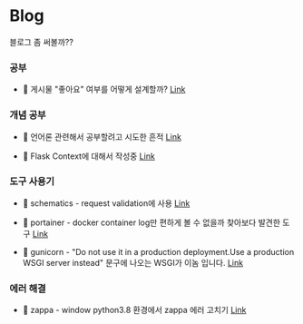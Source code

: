 # Blog
블로그 좀 써볼까??

### 공부
- 🤔 게시물 "좋아요" 여부를 어떻게 설계할까?
[Link](https://velog.io/@heunyam/API-%EC%84%A4%EA%B3%84-%EA%B2%8C%EC%8B%9C%EB%AC%BC%EC%97%90-%EB%8C%80%ED%95%9C-%EC%A2%8B%EC%95%84%EC%9A%94-%EC%97%AC%EB%B6%80)

### 개념 공부
- 💬 언어론 관련해서 공부할려고 시도한 흔적 
[Link](https://velog.io/@heunyam/%EC%96%B8%EC%96%B4%EB%A1%A0-%EA%B4%80%EB%A0%A8-%EA%B3%B5%EB%B6%80)

- 💬 Flask Context에 대해서 작성중
[Link](https://velog.io/@heunyam/Flask-Context)

### 도구 사용기
- 📝 schematics - request validation에 사용
[Link](https://velog.io/@heunyam/schematics-%EB%8D%B0%EC%9D%B4%ED%84%B0-%EA%B2%80%EC%A6%9D%EC%9D%84-%EC%9C%84%ED%95%9C-%EB%9D%BC%EC%9D%B4%EB%B8%8C%EB%9F%AC%EB%A6%AC)

- 📝 portainer - docker container log만 편하게 볼 수 없을까 찾아보다 발견한 도구
[Link](https://velog.io/@heunyam/%EB%AA%A8%EB%8B%88%ED%84%B0%EB%A7%81%ED%88%B4%EB%A1%9C-Portainer-%EC%82%AC%EC%9A%A9%ED%95%98%EA%B8%B0)

- 📝 gunicorn - "Do not use it in a production deployment.Use a production WSGI server instead" 문구에 나오는 WSGI가 이놈 입니다.
[Link](https://velog.io/@heunyam/WSGI%EB%A1%9C-Gunicorn)

### 에러 해결
- 🔧 zappa - window python3.8 환경에서 zappa 에러 고치기 
[Link](https://velog.io/@heunyam/zappa-install-error)
